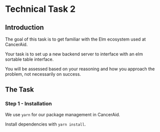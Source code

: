 # Technical Task 2

## Introduction

The goal of this task is to get familiar with the Elm ecosystem used at CancerAid.

Your task is to set up a new backend server to interface with an elm sortable table interface.

You will be assessed based on your reasoning and how you approach the problem, not necessarily on success.

## The Task

### Step 1 - Installation


We use `yarn` for our package management in CancerAid.

Install dependencies with `yarn install`.


